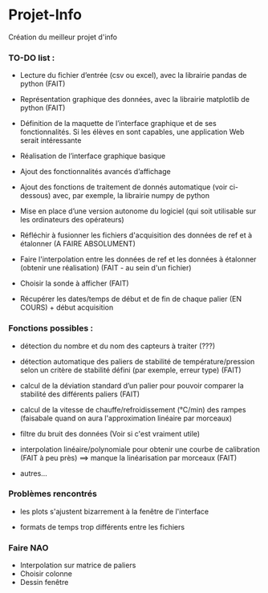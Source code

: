 # Projet-Info
Création du meilleur projet d'info

### TO-DO list :
* Lecture du fichier d’entrée (csv ou excel), avec la librairie pandas de python (FAIT)

* Représentation graphique des données, avec la librairie matplotlib de python (FAIT)

* Définition de la maquette de l’interface graphique et de ses fonctionnalités. Si les élèves en sont capables, une application Web serait intéressante

* Réalisation de l’interface graphique basique

* Ajout des fonctionnalités avancés d’affichage

* Ajout des fonctions de traitement de donnés automatique (voir ci-dessous) avec, par exemple, la librairie numpy de python

* Mise en place d’une version autonome du logiciel (qui soit utilisable sur les ordinateurs des opérateurs)
  
* Réfléchir à fusionner les fichiers d'acquisition des données de ref et à étalonner (A FAIRE ABSOLUMENT)

* Faire l'interpolation entre les données de ref et les données à étalonner (obtenir une réalisation) (FAIT - au sein d'un fichier)

* Choisir la sonde à afficher (FAIT)

* Récupérer les dates/temps de début et de fin de chaque palier (EN COURS) + début acquisition

### Fonctions possibles :
* détection du nombre et du nom des capteurs à traiter (???)

* détection automatique des paliers de stabilité de température/pression selon un critère de stabilité défini (par exemple, erreur type) (FAIT)

* calcul de la déviation standard d’un palier pour pouvoir comparer la stabilité des différents paliers (FAIT)

* calcul de la vitesse de chauffe/refroidissement (°C/min) des rampes (faisabale quand on aura l'approximation linéaire par morceaux)

* filtre du bruit des données (Voir si c'est vraiment utile)

* interpolation linéaire/polynomiale pour obtenir une courbe de calibration (FAIT à peu près) ==> manque la linéarisation par morceaux (FAIT)

* autres…

### Problèmes rencontrés
* les plots s'ajustent bizarrement à la fenêtre de l'interface

* formats de temps trop différents entre les fichiers

### Faire NAO
* Interpolation sur matrice de paliers
* Choisir colonne
* Dessin fenêtre